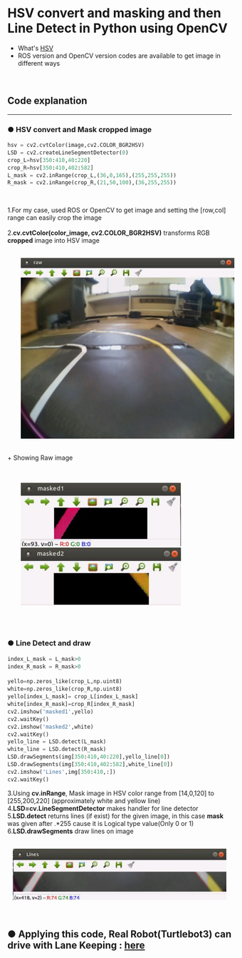 # HSV convert and masking and then Line Detect in Python using OpenCV
+ What's [HSV](https://en.wikipedia.org/wiki/HSL_and_HSV)
+ ROS version and OpenCV version codes are available to get image in different ways
</br></br><br>

## Code explanation 
***
### ● HSV convert and Mask cropped image
  ~~~python
  hsv = cv2.cvtColor(image,cv2.COLOR_BGR2HSV)
  LSD = cv2.createLineSegmentDetector(0)
  crop_L=hsv[350:410,40:220]
  crop_R=hsv[350:410,402:582]
  L_mask = cv2.inRange(crop_L,(36,0,165),(255,255,255))
  R_mask = cv2.inRange(crop_R,(21,50,100),(36,255,255))
  ~~~
  <br>
  
  1.For my case, used ROS or OpenCV to get image and setting the [row,col] range can easily crop the image<br><br>
  2.**cv.cvtColor(color_image, cv2.COLOR_BGR2HSV)** transforms RGB **cropped** image into HSV image <br><br>
  
<p align="center">
<img src="https://github.com/engcang/image-files/blob/master/opencv/py_raw.JPG" width="480" hspace="30"/>
</p>
<br>
            + Showing Raw image <br>
<br><br>

<p align="left">
<img src="https://github.com/engcang/image-files/blob/master/opencv/py_white_mask.JPG" width="360" hspace="30"/>  
<img src="https://github.com/engcang/image-files/blob/master/opencv/py_mask2.JPG" width="360" hspace="30"/>  
</p>

<br><br>
### ● Line Detect and draw
  ~~~python
  index_L_mask = L_mask>0
  index_R_mask = R_mask>0

  yello=np.zeros_like(crop_L,np.uint8)
  white=np.zeros_like(crop_R,np.uint8)
  yello[index_L_mask]= crop_L[index_L_mask]
  white[index_R_mask]=crop_R[index_R_mask]
  cv2.imshow('masked1',yello)
  cv2.waitKey()
  cv2.imshow('masked2',white)
  cv2.waitKey()
  yello_line = LSD.detect(L_mask)
  white_line = LSD.detect(R_mask)
  LSD.drawSegments(img[350:410,40:220],yello_line[0])
  LSD.drawSegments(img[350:410,402:582],white_line[0])
  cv2.imshow('Lines',img[350:410,:])
  cv2.waitKey()
  ~~~
  3.Using **cv.inRange**, Mask image in HSV color range from [14,0,120] to [255,200,220] (approximately white and yellow line) <br>
  4.**LSD=cv.LineSegmentDetector** makes handler for line detector <br>
  5.**LSD.detect** returns lines (if exist) for the given image, in this case **mask** was given after .*255 cause it is Logical type value(Only 0 or 1)<br>
  6.**LSD.drawSegments** draw lines on image <br><br>
<p align="center">
<img src="https://github.com/engcang/image-files/blob/master/opencv/py_cropped_lines.JPG" width="480" hspace="0"/>
</p>

<br>

## ● Applying this code, Real Robot(Turtlebot3) can drive with Lane Keeping : [here]()

<br>
